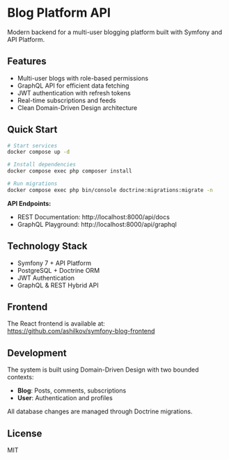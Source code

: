 # Blog Platform API

Modern backend for a multi-user blogging platform built with Symfony and API Platform.

## Features

- Multi-user blogs with role-based permissions
- GraphQL API for efficient data fetching
- JWT authentication with refresh tokens
- Real-time subscriptions and feeds
- Clean Domain-Driven Design architecture

## Quick Start

```bash
# Start services
docker compose up -d

# Install dependencies
docker compose exec php composer install

# Run migrations
docker compose exec php bin/console doctrine:migrations:migrate -n
```

**API Endpoints:**
- REST Documentation: http://localhost:8000/api/docs
- GraphQL Playground: http://localhost:8000/api/graphql

## Technology Stack

- Symfony 7 + API Platform
- PostgreSQL + Doctrine ORM
- JWT Authentication
- GraphQL & REST Hybrid API

## Frontend

The React frontend is available at:  
https://github.com/ashilkov/symfony-blog-frontend

## Development

The system is built using Domain-Driven Design with two bounded contexts:
- **Blog**: Posts, comments, subscriptions
- **User**: Authentication and profiles

All database changes are managed through Doctrine migrations.

## License

MIT
